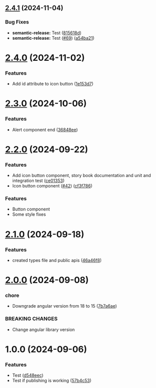 ## [2.4.1](https://github.com/JuanDa15/lunaui-angular/compare/v2.4.0...v2.4.1) (2024-11-04)


### Bug Fixes

* **semantic-release:** Test ([815618d](https://github.com/JuanDa15/lunaui-angular/commit/815618d66a29d8c10124002d6d2c535926b30191))
* **semantic-release:** Test ([#69](https://github.com/JuanDa15/lunaui-angular/issues/69)) ([a54ba21](https://github.com/JuanDa15/lunaui-angular/commit/a54ba2159199c4861f77c715bf90bce398135db7))

# [2.4.0](https://github.com/JuanDa15/lunaui-angular/compare/v2.3.0...v2.4.0) (2024-11-02)


### Features

* Add id attribute to icon button ([1e153d7](https://github.com/JuanDa15/lunaui-angular/commit/1e153d752f173f99bbe9383e5d117a84738aacd8))

# [2.3.0](https://github.com/JuanDa15/lunaui-angular/compare/v2.2.0...v2.3.0) (2024-10-06)


### Features

* Alert component end ([36848ee](https://github.com/JuanDa15/lunaui-angular/commit/36848ee7a4088aab4768e5463ba13d0dfc9f0c54))

# [2.2.0](https://github.com/JuanDa15/lunaui-angular/compare/v2.1.0...v2.2.0) (2024-09-22)


### Features

* Add icon button component, story book documentation and unit and integration test ([ce01353](https://github.com/JuanDa15/lunaui-angular/commit/ce01353ba509ba56d05d539ea5852f60079fcb5b))
* Icon button component ([#42](https://github.com/JuanDa15/lunaui-angular/issues/42)) ([cf3f786](https://github.com/JuanDa15/lunaui-angular/commit/cf3f78662ae46d0f67e4378da17c518806cd8851))

### Features

- Button component
- Some style fixes

# [2.1.0](https://github.com/JuanDa15/lunaui-angular/compare/v2.0.0...v2.1.0) (2024-09-18)

### Features

- created types file and public apis ([46a46f8](https://github.com/JuanDa15/lunaui-angular/commit/46a46f8615bac246fe1457ae05042f716dca3618))

# [2.0.0](https://github.com/JuanDa15/lunaui-angular/compare/v1.0.0...v2.0.0) (2024-09-08)

### chore

- Downgrade angular version from 18 to 15 ([7b7a6ae](https://github.com/JuanDa15/lunaui-angular/commit/7b7a6ae894973c3c37dd890ad8131a819546720d))

### BREAKING CHANGES

- Change angular library version

# 1.0.0 (2024-09-06)

### Features

- Test ([d548eec](https://github.com/JuanDa15/lunaui-angular/commit/d548eecb013d4b12863e085405e1d55d700af5bd))
- Test if publishing is working ([57b4c53](https://github.com/JuanDa15/lunaui-angular/commit/57b4c5365eccfd55b11332e35b3eefe3dbcc18ec))

